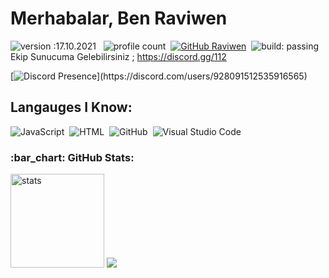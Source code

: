 # Merhabalar, Ben Raviwen
![version :17.10.2021](https://img.shields.io/badge/version-17.10.2021-informational) &nbsp;
![profile count](https://komarev.com/ghpvc/?username=raviwen&color=red)&nbsp;
[![GitHub Raviwen](https://img.shields.io/github/followers/raviwen?label=follow&style=social)](https://github.com/raviwen)&nbsp;
![build: passing](https://img.shields.io/badge/build-passing-success)
Ekip Sunucuma Gelebilirsiniz ;
https://discord.gg/112

[![Discord Presence](https://lanyard-profile-readme.vercel.app/api/928091512535916565?theme=light&bg=7ad3f5&animated=false&hideDiscrim=true&borderRadius=30px&idleMessage=Probably%20doing%20something%20else...)](https://discord.com/users/928091512535916565)

## Langauges I Know:
![JavaScript](https://img.shields.io/badge/-JavaScript-05122A?style=flat&logo=javascript)&nbsp;
![HTML](https://img.shields.io/badge/-HTML-05122A?style=flat&logo=HTML5)&nbsp;
![GitHub](https://img.shields.io/badge/-GitHub-05122A?style=flat&logo=github)&nbsp;
![Visual Studio Code](https://img.shields.io/badge/-Visual%20Studio%20Code-05122A?style=flat&logo=visual-studio-code&logoColor=007ACC)&nbsp;


<h3 align="left">:bar_chart: GitHub Stats:</h3>
<p align="left">
   <img src="https://github-readme-stats.vercel.app/api?username=raviwen&count_private=true&show_icons=true&theme=dark&hide_border=true" width="%100" height="150px" alt="stats" />
<img src="https://github-profile-trophy.vercel.app/?username=raviwen&theme=radical" />
</p>
